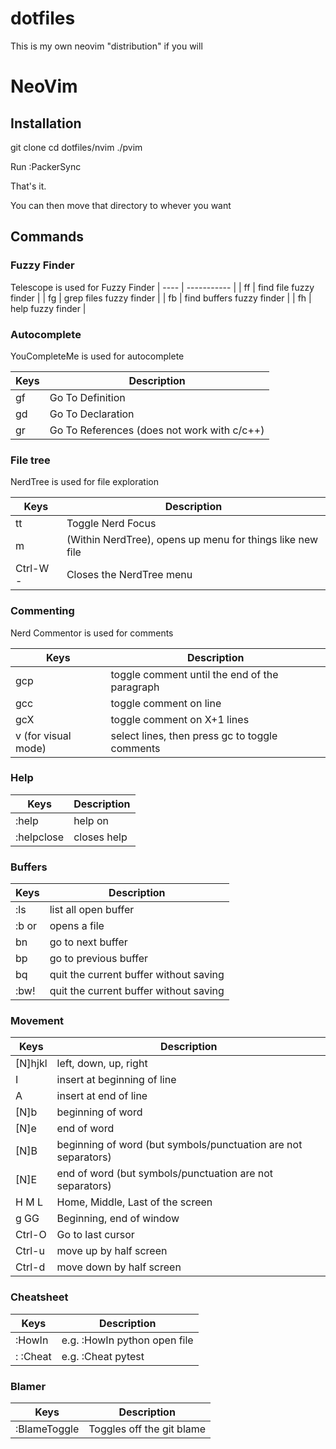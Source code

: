 # dotfiles
This is my own neovim "distribution" if you will

# NeoVim

## Installation

  git clone <this repo>
  cd dotfiles/nvim
  ./pvim

Run :PackerSync

That's it.

You can then move that directory to whever you want

## Commands

### Fuzzy Finder

Telescope is used for Fuzzy Finder
| ---- | ----------- |
| ff  | find file fuzzy finder |
| fg  | grep files fuzzy finder |
| fb  | find buffers fuzzy finder |
| fh  | help fuzzy finder |

### Autocomplete

YouCompleteMe is used for autocomplete

| Keys | Description |
| ---- | ----------- |
| gf  | Go To Definition |
| gd  | Go To Declaration |
| gr  | Go To References (does not work with c/c++) |

### File tree

NerdTree is used for file exploration

| Keys | Description |
| ---- | ----------- |
| tt | Toggle Nerd Focus |
| m | (Within NerdTree), opens up menu for things like new file |
| Ctrl-W - | Closes the NerdTree menu |

### Commenting

Nerd Commentor is used for comments

| Keys | Description |
| ---- | ----------- |
| gcp | toggle comment until the end of the paragraph
| gcc | toggle comment on line 
| gcX | toggle comment on X+1 lines
| v (for visual mode) | select lines, then press gc to toggle comments

### Help

| Keys | Description |
| ---- | ----------- |
| :help <topic> | help on <topic> |
| :helpclose | closes help |

### Buffers

| Keys | Description |
| ---- | ----------- |
| :ls | list all open buffer |
| :b <index> or <file> | opens a file |
| bn | go to next buffer |
| bp | go to previous buffer |
| bq | quit the current buffer without saving |
| :bw! | quit the current buffer without saving |

### Movement

| Keys | Description |
| ---- | ----------- |
| [N]hjkl | left, down, up, right |
| I | insert at beginning of line |
| A | insert at end of line |
| [N]b | beginning of word |
| [N]e | end of word |
| [N]B | beginning of word (but symbols/punctuation are not separators)  |
| [N]E | end of word (but symbols/punctuation are not separators)  |
| H M L | Home, Middle, Last of the screen |
| g GG | Beginning, end of window |
| Ctrl-O | Go to last cursor |
| Ctrl-u | move up by half screen |
| Ctrl-d | move down by half screen |

### Cheatsheet

| Keys | Description |
| ---- | ----------- |
| :HowIn <language> <lookup> | e.g. :HowIn python open file |
: :Cheat <lookup> | e.g. :Cheat pytest |

### Blamer

| Keys | Description |
| ---- | ----------- |
| :BlameToggle | Toggles off the git blame |
